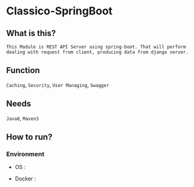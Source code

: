 # Classico-SpringBoot

## What is this?
    
    This Module is REST API Server using spring-boot. That will perform dealing with request from client, producing data from django server.

## Function
`Caching`, `Security`, `User Managing`, `Swagger`

## Needs

`Java8`, `Maven3` 

## How to run?

### Environment
    
- OS : 
    
- Docker :